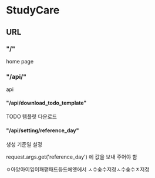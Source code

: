 # StudyCare


## URL

### "/"
home page

### "/api/"
api

#### "/api/download_todo_template"
TODO 템플릿 다운로드

#### "/api/setting/reference_day"
생성 기준일 설정

request.args.get('reference_day') 에 값을 보내 주어야 함


ㅇ아앙아이잎이패팯패드등드에엣에서 ㅅ수숮수저정ㅅ수숮수ㅈ저정